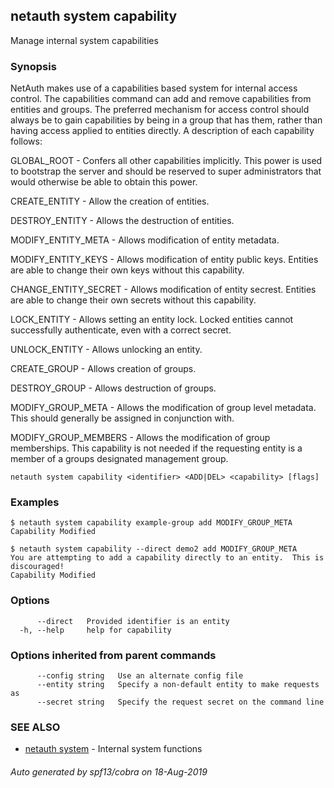 ## netauth system capability

Manage internal system capabilities

### Synopsis


NetAuth makes use of a capabilities based system for internal access
control.  The capabilities command can add and remove capabilities
from entities and groups.  The preferred mechanism for access control
should always be to gain capabilities by being in a group that has
them, rather than having access applied to entities directly.  A
description of each capability follows:

  GLOBAL_ROOT - Confers all other capabilities implicitly.  This power
    is used to bootstrap the server and should be reserved to super
    administrators that would otherwise be able to obtain this power.

  CREATE_ENTITY - Allow the creation of entities.

  DESTROY_ENTITY - Allows the destruction of entities.

  MODIFY_ENTITY_META - Allows modification of entity metadata.

  MODIFY_ENTITY_KEYS - Allows modification of entity public keys.
    Entities are able to change their own keys without this capability.

  CHANGE_ENTITY_SECRET - Allows modification of entity secrest.
    Entities are able to change their own secrets without this
    capability.

  LOCK_ENTITY - Allows setting an entity lock.  Locked entities cannot
    successfully authenticate, even with a correct secret.

  UNLOCK_ENTITY - Allows unlocking an entity.

  CREATE_GROUP - Allows creation of groups.

  DESTROY_GROUP - Allows destruction of groups.

  MODIFY_GROUP_META - Allows the modification of group level metadata.
    This should generally be assigned in conjunction with.

  MODIFY_GROUP_MEMBERS - Allows the modification of group memberships.
    This capability is not needed if the requesting entity is a member
    of a groups designated management group.


```
netauth system capability <identifier> <ADD|DEL> <capability> [flags]
```

### Examples

```
$ netauth system capability example-group add MODIFY_GROUP_META
Capability Modified

$ netauth system capability --direct demo2 add MODIFY_GROUP_META
You are attempting to add a capability directly to an entity.  This is discouraged!
Capability Modified
```

### Options

```
      --direct   Provided identifier is an entity
  -h, --help     help for capability
```

### Options inherited from parent commands

```
      --config string   Use an alternate config file
      --entity string   Specify a non-default entity to make requests as
      --secret string   Specify the request secret on the command line
```

### SEE ALSO

* [netauth system](netauth_system.md)	 - Internal system functions

###### Auto generated by spf13/cobra on 18-Aug-2019
